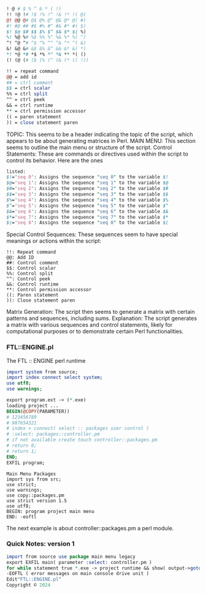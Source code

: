 ```perl
! @ # $ % ^ & * ( !)
!! !@ !# !$ !% !^ !& !* !( @)
@! @@ @# @$ @% @^ @& @* @( #)
#! #@ ## #$ #% #^ #& #* #( $)
$! $@ $# $$ $% $^ $& $* $( %)
%! %@ %# %$ %% %^ %& %* %( ^)
^! ^@ ^# ^$ ^% ^^ ^& ^* ^( &)
&! &@ &# &$ &% &^ && &* &( *)
*! *@ *# *$ *% *^ *& ** *( ()
(! (@ (# ($ (% (^ (& (* (( !))

!! = repeat command
@@ = add id
## = ctrl comment
$$ = ctrl scalar 
%% = ctrl split
^^ = ctrl peek
&& = ctrl runtime
** = ctrl permission accessor 
(( = paren statement
)) = close statement paren

```
TOPIC: This seems to be a header indicating the topic of the script, which appears to be about generating matrices in Perl.
MAIN MENU: This section seems to outline the main menu or structure of the script.
Control Statements: These are commands or directives used within the script to control its behavior. Here are the ones 

```perl
listed:
$!='seq 0': Assigns the sequence "seq 0" to the variable $!
$@='seq 1': Assigns the sequence "seq 1" to the variable $@
$#='seq 2': Assigns the sequence "seq 2" to the variable $#
$$='seq 3': Assigns the sequence "seq 3" to the variable $$
$%='seq 4': Assigns the sequence "seq 4" to the variable $%
$^='seq 5': Assigns the sequence "seq 5" to the variable $^
$&='seq 6': Assigns the sequence "seq 6" to the variable $&
$*='seq 7': Assigns the sequence "seq 7" to the variable $*
$(='seq 8': Assigns the sequence "seq 8" to the variable $(
```
Special Control Sequences: These sequences seem to have special meanings or actions within the script:
```
!!: Repeat command
@@: Add ID
##: Control comment
$$: Control scalar
%%: Control split
^^: Control peek
&&: Control runtime
**: Control permission accessor
((: Paren statement
)): Close statement paren
```

Matrix Generation: The script then seems to generate a matrix with certain patterns and sequences, including sums.
Explanation: The script generates a matrix with various sequences and control statements, likely for computational purposes or to demonstrate certain Perl functionalities.

### FTL::ENGINE.pl

The FTL :: ENGINE perl runtime

```perl
import system from source;
import index connect select system;
use utf8;
use warnings;

export program.ext -> (*.exe)
loading project ...
BEGIN(@COPY(PARAMETER))
# 123456789
# 987654321
# index > connect( select :: packages user control )
# :select: packages::controller.pm
# if not available create touch controller::packages.pm
# return 0;
# return 1;
END;
EXFIL program;
```
```
Main Menu Packages
import sys from src;
use strict;
use warnings;
use copy::packages.pm
use strict version 1.5
use utf8;
BEGIN: program project main menu
END: -eoftl
```

The next example is about controller::packages.pm a perl module.

### Quick Notes: version 1

```perl
import from source use package main menu legacy
export EXFIL main( parameter :select: controller.pm )
for while statement true *.exe -> project runtime && show( output->goto main menu legacy screen ) || use !exit
-EOFTL ( error messages on main console drive unit )
Edit"FTL::ENGINE.pl"
Copyright © 2024
```
